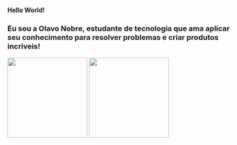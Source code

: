 #### Hello World!
### Eu sou a Olavo Nobre, estudante de tecnologia que ama aplicar seu conhecimento para resolver problemas e criar produtos incriveis!

<div>
    <img height="180em" src="https://github-readme-stats.vercel.app/api?username=olavonobre&show_icons=true&theme=react"/>
    <img height="180em" src="https://github-readme-stats.vercel.app/api/top-langs/?username=olavonobre&layout=compact&langs_count=16&theme=react"/>
</div><br>
